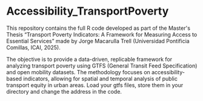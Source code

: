 # Accessibility_TransportPoverty
This repository contains the full R code developed as part of the Master's Thesis “Transport Poverty Indicators: A Framework for Measuring Access to Essential Services” made by Jorge Macarulla Trell (Universidad Pontificia Comillas, ICAI, 2025).

The objective is to provide a data-driven, replicable framework for analyzing transport poverty using GTFS (General Transit Feed Specification) and open mobility datasets. The methodology focuses on accessibility-based indicators, allowing for spatial and temporal analysis of public transport equity in urban areas.
Load your gtfs files, store them in your directory and change the address in the code.
